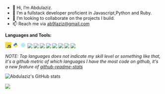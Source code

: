 - 👋 Hi, I’m Abdulaziz.
- 🌱 I’m a fullstack developer proficient in Javascript,Python and Ruby.
- 💞️ I’m looking to collaborate on the projects I build.
- 📫 Reach me via ab9laziz@gmail.com 


**Languages and Tools:**

<a href="https://developer.mozilla.org/en-US/docs/Web/JavaScript" target="_blank"><code><img height="20" src="https://raw.githubusercontent.com/github/explore/80688e429a7d4ef2fca1e82350fe8e3517d3494d/topics/javascript/javascript.png"></code></a>
<a href="https://www.python.org" target="_blank"><code><img height="20" src="https://raw.githubusercontent.com/github/explore/80688e429a7d4ef2fca1e82350fe8e3517d3494d/topics/python/python.png"></code></a>
<a href="http://reactjs.org/" target="_blank"><code><img height="20" src="https://raw.githubusercontent.com/github/explore/80688e429a7d4ef2fca1e82350fe8e3517d3494d/topics/react/react.png"></code></a>
<a href="https://www.djangoproject.com/" target="_blank"><code><img height="20" src="https://1000logos.net/wp-content/uploads/2020/08/Django-Logo.png"></code></a>
<a href="https://www.postgresql.org/" target="_blank"><code><img height="20" src="https://upload.wikimedia.org/wikipedia/commons/thumb/2/29/Postgresql_elephant.svg/993px-Postgresql_elephant.svg.png"></code></a>
<a href="https://redux.js.org/" target="_blank"><code><img height="20" src="https://encrypted-tbn0.gstatic.com/images?q=tbn:ANd9GcQPADMLLAyozV3yHDW7-OJiDTrJp1Et4r8DwQ&s"></code></a>
<a href="https://www.ruby-lang.org/en/" target="_blank"><code><img height="20" src="https://upload.wikimedia.org/wikipedia/commons/thumb/f/f1/Ruby_logo.png/599px-Ruby_logo.png"></code></a>
<a href="https://rubyonrails.org/" target="_blank"><code><img height="20" src="https://encrypted-tbn0.gstatic.com/images?q=tbn:ANd9GcRoLzcpxz_OzLtgHcYJRxoaX5RRQzAuoTNihg&s"></code></a>
<a href="https://www.mongodb.com/" target="_blank"><code><img height="20" src="https://github.com/detain/svg-logos/blob/master/svg/m/mongodb-icon-2.svg"></code></a>
<a href="https://tailwindcss.com/" target="_blank"><code><img height="20" src="https://w7.pngwing.com/pngs/293/485/png-transparent-tailwind-css-hd-logo.png"></code></a>
<a href="https://nodejs.org/en" target="_blank"><code><img height="20" src="https://upload.wikimedia.org/wikipedia/commons/thumb/d/d9/Node.js_logo.svg/1280px-Node.js_logo.svg.png"></code></a>



_NOTE: Top languages does not indicate my skill level or something like that, it's a github metric of which languages I have the most code on github, it's a new feature of [github-readme-stats](https://github.com/anuraghazra/github-readme-stats)_

![Abdulaziz's GitHub stats](https://github-readme-stats.vercel.app/api?username=ab9laziz&show_icons=true&theme=merko)

<a href="https://github.com/github-readme-stats">
  <img align="center" src="https://github-readme-stats.vercel.app/api/top-langs/?username=ab9laziz&count_private=true&layout=compact&theme=merko" />
</a>




